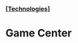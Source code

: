### [[Technologies](./translated-human-interface-guidelines-markdown/technologies.md)]  
  
# **Game Center**  

